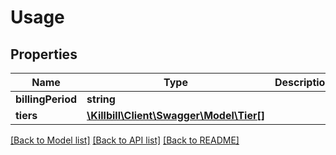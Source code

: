 # Usage

## Properties
Name | Type | Description | Notes
------------ | ------------- | ------------- | -------------
**billingPeriod** | **string** |  | [optional] 
**tiers** | [**\Killbill\Client\Swagger\Model\Tier[]**](Tier.md) |  | [optional] 

[[Back to Model list]](../../README.md#documentation-for-models) [[Back to API list]](../../README.md#documentation-for-api-endpoints) [[Back to README]](../../README.md)

